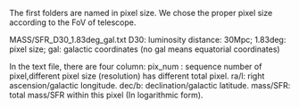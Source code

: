 The first folders are named in pixel size. We chose the proper pixel size according to the FoV of telescope.

MASS/SFR_D30_1.83deg_gal.txt
D30: luminosity distance: 30Mpc;
1.83deg: pixel size;
gal: galactic coordinates (no gal means equatorial coordinates)

In the text file, there are four column: 
pix_num : sequence number of pixel,different pixel size (resolution) has different total pixel.
ra/l: right ascension/galactic longitude.
dec/b: declination/galactic latitude.
mass/SFR: total mass/SFR within this pixel (In logarithmic form).



